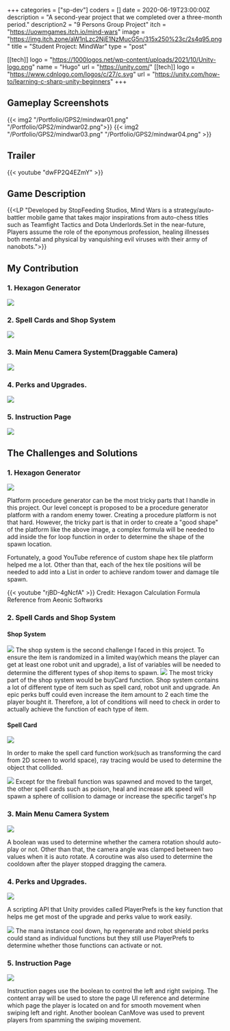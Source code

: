 +++
categories = ["sp-dev"]
coders = []
date = 2020-06-19T23:00:00Z
description = "A second-year project that we completed over a three-month period."
description2 = "9 Persons Group Project"
itch = "https://uowmgames.itch.io/mind-wars"
image = "https://img.itch.zone/aW1nLzc2NjE1NzMucG5n/315x250%23c/2s4q95.png"
title = "Student Project: MindWar"
type = "post"

[[tech]]
logo = "https://1000logos.net/wp-content/uploads/2021/10/Unity-logo.png"
name = "Hugo"
url = "https://unity.com/"
[[tech]]
logo = "https://www.cdnlogo.com/logos/c/27/c.svg"
url = "https://unity.com/how-to/learning-c-sharp-unity-beginners"
+++

## Gameplay Screenshots

{{< img2 "/Portfolio/GPS2/mindwar01.png" "/Portfolio/GPS2/mindwar02.png">}}
{{< img2 "/Portfolio/GPS2/mindwar03.png" "/Portfolio/GPS2/mindwar04.png" >}}


## Trailer

{{< youtube "dwFP2Q4EZmY" >}}

## Game Description

{{<LP "Developed by StopFeeding Studios, Mind Wars is a strategy/auto-battler mobile game that takes major inspirations from auto-chess titles such as Teamfight Tactics and Dota Underlords.Set in the near-future, Players assume the role of the eponymous profession, healing illnesses both mental and physical by vanquishing evil viruses with their army of nanobots.">}}

## My Contribution 

### 1. Hexagon Generator
![](/Portfolio/GPS2/HexGenerator.png)

### 2. Spell Cards and Shop System
![](/Portfolio/GPS2/T_S_SC.gif)
### 3. Main Menu Camera System(Draggable Camera)
![](/Portfolio/GPS2/CameraSystem.gif)
### 4. Perks and Upgrades. 
![](/Portfolio/GPS2/PerkSystem.gif)

### 5. Instruction Page
![](/Portfolio/GPS2/Instruction.gif)

## The Challenges and Solutions
### 1. Hexagon Generator

![](/Portfolio/GPS2/HexagonGeneratorScript.png)

Platform procedure generator can be the most tricky parts that I handle in this project. Our level concept is proposed to be a procedure generator platform with a random enemy tower. Creating a procedure platform is not that hard. However, the tricky part is that in order to create a "good shape" of the platform like the above image, a complex formula will be needed to add inside the for loop function in order to determine the shape of the spawn location. 

Fortunately, a good YouTube reference of custom shape hex tile platform helped me a lot. Other than that, each of the hex tile positions will be needed to add into a List in order to achieve random tower and damage tile spawn.

{{< youtube "rjBD-4gNcfA" >}}
Credit:  Hexagon Calculation Formula Reference from Aeonic Softworks

### 2. Spell Cards and Shop System

#### Shop System

![](/Portfolio/GPS2/shop1.png)
The shop system is the second challenge I faced in this project. To ensure the item is randomized in a limited way(which means the player can get at least one robot unit and upgrade), a list of variables will be needed to determine the different types of shop items to spawn. 
![](/Portfolio/GPS2/shop2.png)
The most tricky part of the shop system would be buyCard function. Shop system contains a lot of different type of item such as spell card, robot unit and upgrade. An epic perks buff could even increase the item amount to 2 each time the player bought it. Therefore, a lot of conditions will need to check in order to actually achieve the function of each type of item.

#### Spell Card

![](/Portfolio/GPS2/Spellcard1.png)

In order to make the spell card function work(such as transforming the card from 2D screen to world space), ray tracing would be used to determine the object that collided.


![](/Portfolio/GPS2/Spellcard2.png)
Except for the fireball function was spawned and moved to the target, the other spell cards such as poison, heal and increase atk speed will spawn a sphere of collision to damage or increase the specific target's hp

### 3. Main Menu Camera System
![](/Portfolio/GPS2/CameraDragSolution.png)

A boolean was used to determine whether the camera rotation should auto-play or not. Other than that, the camera angle was clamped between two values when it is auto rotate. A coroutine was also used to determine the cooldown after the player stopped dragging the camera.

### 4. Perks and Upgrades. 
![](/Portfolio/GPS2/PerkandUpgradeScript.png)

A scripting API that Unity provides called PlayerPrefs is the key function that helps me get most of the upgrade and perks value to work easily.

![](/Portfolio/GPS2/PerkandUpgradeScript2.png)
The mana instance cool down, hp regenerate and robot shield perks could stand as individual functions but they still use PlayerPrefs to determine whether those functions can activate or not.

### 5. Instruction Page
![](/Portfolio/GPS2/Instruction2.png)

Instruction pages use the boolean to control the left and right swiping. The content array will be used to store the page UI reference and determine which page the player is located on and for smooth movement when swiping left and right. Another boolean CanMove was used to prevent players from spamming the swiping movement.

